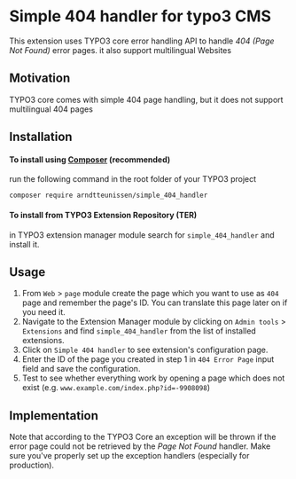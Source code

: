 # Simple 404 handler for typo3 CMS
This extension uses TYPO3 core error handling API to handle *404 (Page Not Found)* error pages. it also support multilingual Websites

## Motivation
TYPO3 core comes with simple 404 page handling, but it does not support multilingual 404 pages

## Installation
#### To install using [Composer](https://getcomposer.org/)  (recommended)

run the following command in the root folder of your TYPO3 project

`composer require arndtteunissen/simple_404_handler`


#### To install from TYPO3 Extension Repository (TER)
in TYPO3 extension manager module search for `simple_404_handler` and install it.

## Usage
1. From `Web` > `page` module create the page which you want to use as `404` page and remember the page's ID. You can translate this page later on if you need it.
2. Navigate to the Extension Manager module by clicking on `Admin tools` > `Extensions`  and find  `simple_404_handler` from the list of installed extensions.
3. Click on `Simple 404 handler` to see extension's configuration page.
4. Enter the ID of the page you created in step 1 in `404 Error Page` input field and save the configuration.
5. Test to see whether everything work by opening a page which does not exist  (e.g. `www.example.com/index.php?id=-9908098`)

## Implementation
Note that according to the TYPO3 Core an exception will be thrown if the error page could not be retrieved by the *Page Not Found* handler.
Make sure you've properly set up the exception handlers (especially for production).
